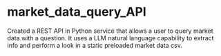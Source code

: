 # market_data_query_API
Created a REST API in Python service that allows a user to query market data with a question. It uses a LLM natural language capability to extract info and perform a look in a static preloaded market data csv.
